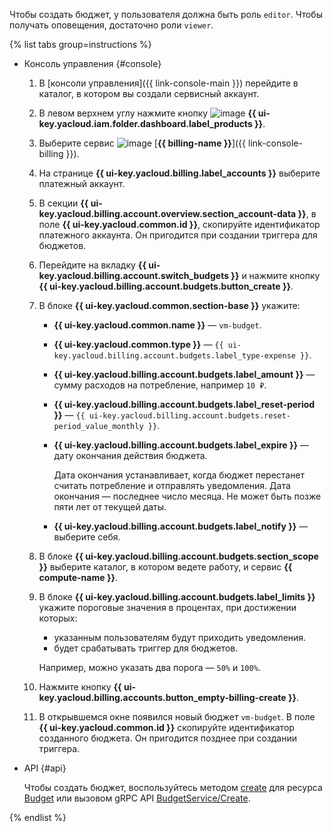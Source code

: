 Чтобы создать бюджет, у пользователя должна быть роль `editor`. Чтобы получать оповещения, достаточно роли `viewer`. 

{% list tabs group=instructions %}

- Консоль управления {#console}

    1. В [консоли управления]({{ link-console-main }}) перейдите в каталог, в котором вы создали сервисный аккаунт.
    1. В левом верхнем углу нажмите кнопку ![image](../../_assets/console-icons/dots-9.svg) **{{ ui-key.yacloud.iam.folder.dashboard.label_products }}**.
    1. Выберите сервис ![image](../../_assets/console-icons/credit-card.svg) [**{{ billing-name }}**]({{ link-console-billing }}).
    1. На странице **{{ ui-key.yacloud.billing.label_accounts }}** выберите платежный аккаунт.
    1. В секции **{{ ui-key.yacloud.billing.account.overview.section_account-data }}**, в поле **{{ ui-key.yacloud.common.id }}**, скопируйте идентификатор платежного аккаунта. Он пригодится при создании триггера для бюджетов.
    1. Перейдите на вкладку **{{ ui-key.yacloud.billing.account.switch_budgets }}** и нажмите кнопку **{{ ui-key.yacloud.billing.account.budgets.button_create }}**.
    1. В блоке **{{ ui-key.yacloud.common.section-base }}** укажите:
        * **{{ ui-key.yacloud.common.name }}** — `vm-budget`.
        * **{{ ui-key.yacloud.common.type }}** — `{{ ui-key.yacloud.billing.account.budgets.label_type-expense }}`.
        * **{{ ui-key.yacloud.billing.account.budgets.label_amount }}** — сумму расходов на потребление, например `10 ₽`.
        * **{{ ui-key.yacloud.billing.account.budgets.label_reset-period }}** — `{{ ui-key.yacloud.billing.account.budgets.reset-period_value_monthly }}`.
        * **{{ ui-key.yacloud.billing.account.budgets.label_expire }}** — дату окончания действия бюджета.
        
            Дата окончания устанавливает, когда бюджет перестанет считать потребление и отправлять уведомления. Дата окончания — последнее число месяца. Не может быть позже пяти лет от текущей даты.
        * **{{ ui-key.yacloud.billing.account.budgets.label_notify }}** — выберите себя.

    1. В блоке **{{ ui-key.yacloud.billing.account.budgets.section_scope }}** выберите каталог, в котором ведете работу, и сервис **{{ compute-name }}**.
    1. В блоке **{{ ui-key.yacloud.billing.account.budgets.label_limits }}** укажите пороговые значения в процентах, при достижении которых:
        * указанным пользователям будут приходить уведомления.
        * будет срабатывать триггер для бюджетов.

        Например, можно указать два порога — `50%` и `100%`.

    1. Нажмите кнопку **{{ ui-key.yacloud.billing.accounts.button_empty-billing-create }}**.
    1. В открывшемся окне появился новый бюджет `vm-budget`. В поле **{{ ui-key.yacloud.common.id }}** скопируйте идентификатор созданного бюджета. Он пригодится позднее при создании триггера.

- API {#api}

    Чтобы создать бюджет, воспользуйтесь методом [create](../../billing/api-ref/Budget/create.md) для ресурса [Budget](../../billing/api-ref/Budget/index.md) или вызовом gRPC API [BudgetService/Create](../../billing/api-ref/grpc/budget_service.md#Create).

{% endlist %}